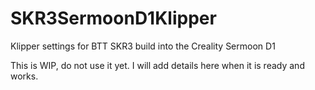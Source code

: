 # SKR3SermoonD1Klipper
Klipper settings for BTT SKR3 build into the Creality Sermoon D1

This is WIP, do not use it yet.
I will add details here when it is ready and works.


